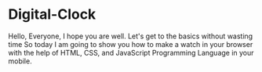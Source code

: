 # Digital-Clock
Hello, Everyone, I hope you are well.  Let's get to the basics without wasting time  So today I am going to show you how to make a watch in your browser with the help of HTML, CSS, and JavaScript Programming Language in your mobile.
 
